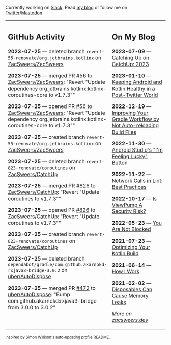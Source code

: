 Currently working on [Slack](https://slack.com/). Read [my blog](https://zacsweers.dev/) or follow me on [Twitter](https://twitter.com/ZacSweers)/[Mastodon](https://hachyderm.io/@ZacSweers).

<table><tr><td valign="top" width="60%">

## GitHub Activity
<!-- githubActivity starts -->
**2023-07-25** — deleted branch `revert-55-renovate/org.jetbrains.kotlinx` on [ZacSweers/ZacSweers](https://github.com/ZacSweers/ZacSweers)

**2023-07-25** — merged PR [#56](https://github.com/ZacSweers/ZacSweers/pull/56) to [ZacSweers/ZacSweers](https://github.com/ZacSweers/ZacSweers): "Revert "Update dependency org.jetbrains.kotlinx:kotlinx-coroutines-core to v1.7.3""

**2023-07-25** — opened PR [#56](https://github.com/ZacSweers/ZacSweers/pull/56) to [ZacSweers/ZacSweers](https://github.com/ZacSweers/ZacSweers): "Revert "Update dependency org.jetbrains.kotlinx:kotlinx-coroutines-core to v1.7.3""

**2023-07-25** — created branch `revert-55-renovate/org.jetbrains.kotlinx` on [ZacSweers/ZacSweers](https://github.com/ZacSweers/ZacSweers)

**2023-07-25** — deleted branch `revert-823-renovate/coroutines` on [ZacSweers/CatchUp](https://github.com/ZacSweers/CatchUp)

**2023-07-25** — merged PR [#826](https://github.com/ZacSweers/CatchUp/pull/826) to [ZacSweers/CatchUp](https://github.com/ZacSweers/CatchUp): "Revert "Update coroutines to v1.7.3""

**2023-07-25** — opened PR [#826](https://github.com/ZacSweers/CatchUp/pull/826) to [ZacSweers/CatchUp](https://github.com/ZacSweers/CatchUp): "Revert "Update coroutines to v1.7.3""

**2023-07-25** — created branch `revert-823-renovate/coroutines` on [ZacSweers/CatchUp](https://github.com/ZacSweers/CatchUp)

**2023-07-25** — deleted branch `dependabot/gradle/com.github.akarnokd-rxjava3-bridge-3.0.2` on [uber/AutoDispose](https://github.com/uber/AutoDispose)

**2023-07-25** — merged PR [#472](https://github.com/uber/AutoDispose/pull/472) to [uber/AutoDispose](https://github.com/uber/AutoDispose): "Bump com.github.akarnokd:rxjava3-bridge from 3.0.0 to 3.0.2"
<!-- githubActivity ends -->
</td><td valign="top" width="40%">

## On My Blog
<!-- blog starts -->
**2023-07-09** — [Catching Up on CatchUp: 2023](https://www.zacsweers.dev/catching-up-on-catchup-2023/)

**2023-01-10** — [Keeping Android and Kotlin Healthy in a Post-Twitter World](https://www.zacsweers.dev/keeping-android-healthy/)

**2022-12-19** — [Improving Your Gradle Workflow by Not Auto-reloading Build Files](https://www.zacsweers.dev/improving-your-workflow-by-not-auto-reloading-build-files/)

**2022-11-30** — [Android Studio's "I'm Feeling Lucky" Button](https://www.zacsweers.dev/android-studios-im-feeling-lucky-button/)

**2022-11-22** — [Network Calls in Lint: Best Practices](https://www.zacsweers.dev/network-calls-in-lint-best-practices/)

**2022-10-17** — [Is ViewPump A Security Risk?](https://www.zacsweers.dev/is-viewpump-a-security-risk/)

**2022-05-23** — [You Are Not Blocked](https://www.zacsweers.dev/you-are-not-blocked/)

**2021-07-23** — [Optimizing Your Kotlin Build](https://www.zacsweers.dev/optimizing-your-kotlin-build/)

**2021-06-14** — [How I Work](https://www.zacsweers.dev/how-i-work/)

**2021-02-02** — [Disposables Can Cause Memory Leaks](https://www.zacsweers.dev/disposables-can-cause-memory-leaks/)
<!-- blog ends -->
_More on [zacsweers.dev](https://zacsweers.dev/)_
</td></tr></table>

<sub><a href="https://simonwillison.net/2020/Jul/10/self-updating-profile-readme/">Inspired by Simon Willison's auto-updating profile README.</a></sub>